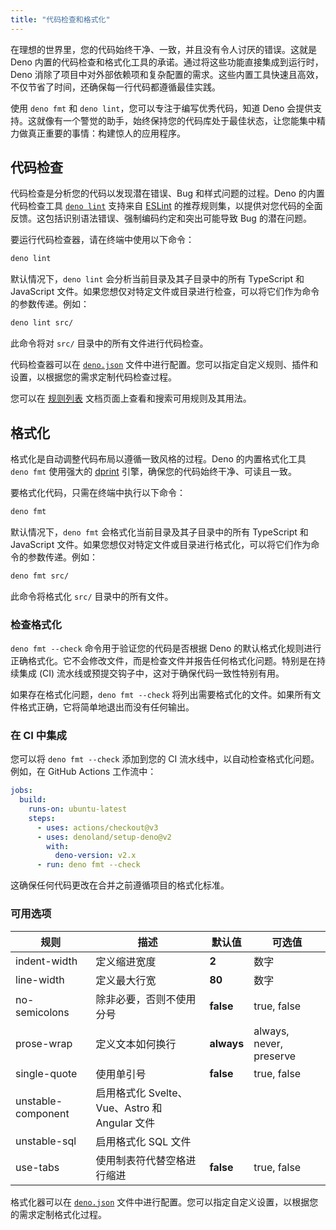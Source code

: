 ```yaml
---
title: "代码检查和格式化"
---
```


在理想的世界里，您的代码始终干净、一致，并且没有令人讨厌的错误。这就是 Deno 内置的代码检查和格式化工具的承诺。通过将这些功能直接集成到运行时，Deno 消除了项目中对外部依赖项和复杂配置的需求。这些内置工具快速且高效，不仅节省了时间，还确保每一行代码都遵循最佳实践。

使用 `deno fmt` 和 `deno lint`，您可以专注于编写优秀代码，知道 Deno 会提供支持。这就像有一个警觉的助手，始终保持您的代码库处于最佳状态，让您能集中精力做真正重要的事情：构建惊人的应用程序。

## 代码检查

代码检查是分析您的代码以发现潜在错误、Bug 和样式问题的过程。Deno 的内置代码检查工具 [`deno lint`](/runtime/reference/cli/linter/) 支持来自 [ESLint](https://eslint.org/) 的推荐规则集，以提供对您代码的全面反馈。这包括识别语法错误、强制编码约定和突出可能导致 Bug 的潜在问题。

要运行代码检查器，请在终端中使用以下命令：

```bash
deno lint
```

默认情况下，`deno lint` 会分析当前目录及其子目录中的所有 TypeScript 和 JavaScript 文件。如果您想仅对特定文件或目录进行检查，可以将它们作为命令的参数传递。例如：

```bash
deno lint src/
```

此命令将对 `src/` 目录中的所有文件进行代码检查。

代码检查器可以在 [`deno.json`](/runtime/fundamentals/configuration/) 文件中进行配置。您可以指定自定义规则、插件和设置，以根据您的需求定制代码检查过程。

您可以在 [规则列表](/lint/) 文档页面上查看和搜索可用规则及其用法。

## 格式化

格式化是自动调整代码布局以遵循一致风格的过程。Deno 的内置格式化工具 `deno fmt` 使用强大的 [dprint](https://dprint.dev/) 引擎，确保您的代码始终干净、可读且一致。

要格式化代码，只需在终端中执行以下命令：

```bash
deno fmt
```

默认情况下，`deno fmt` 会格式化当前目录及其子目录中的所有 TypeScript 和 JavaScript 文件。如果您想仅对特定文件或目录进行格式化，可以将它们作为命令的参数传递。例如：

```bash
deno fmt src/
```

此命令将格式化 `src/` 目录中的所有文件。

### 检查格式化

`deno fmt --check` 命令用于验证您的代码是否根据 Deno 的默认格式化规则进行正确格式化。它不会修改文件，而是检查文件并报告任何格式化问题。特别是在持续集成 (CI) 流水线或预提交钩子中，这对于确保代码一致性特别有用。

如果存在格式化问题，`deno fmt --check` 将列出需要格式化的文件。如果所有文件格式正确，它将简单地退出而没有任何输出。

### 在 CI 中集成

您可以将 `deno fmt --check` 添加到您的 CI 流水线中，以自动检查格式化问题。例如，在 GitHub Actions 工作流中：

```yaml
jobs:
  build:
    runs-on: ubuntu-latest
    steps:
      - uses: actions/checkout@v3
      - uses: denoland/setup-deno@v2
        with:
          deno-version: v2.x
      - run: deno fmt --check
```

这确保任何代码更改在合并之前遵循项目的格式化标准。

### 可用选项

| 规则                | 描述                                                  | 默认值     | 可选值                  |
|---------------------|-------------------------------------------------------|------------|-------------------------|
| indent-width        | 定义缩进宽度                                         | **2**      | 数字                    |
| line-width          | 定义最大行宽                                         | **80**     | 数字                    |
| no-semicolons       | 除非必要，否则不使用分号                             | **false**  | true, false             |
| prose-wrap          | 定义文本如何换行                                    | **always** | always, never, preserve |
| single-quote        | 使用单引号                                          | **false**  | true, false             |
| unstable-component   | 启用格式化 Svelte、Vue、Astro 和 Angular 文件       |            |                         |
| unstable-sql        | 启用格式化 SQL 文件                                 |            |                         |
| use-tabs            | 使用制表符代替空格进行缩进                          | **false**  | true, false             |

格式化器可以在 [`deno.json`](/runtime/fundamentals/configuration/#formatting) 文件中进行配置。您可以指定自定义设置，以根据您的需求定制格式化过程。